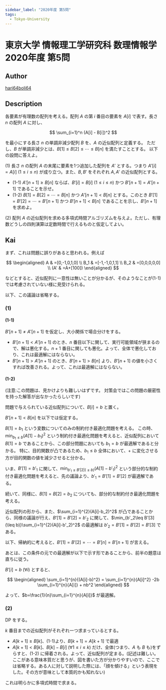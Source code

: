 ```yaml
---
sidebar_label: "2020年度 第5問"
tags:
  - Tokyo-University
---
```

# 東京大学 情報理工学研究科 数理情報学 2020年度 第5問

## **Author**
[hari64boli64](https://github.com/hari64boli64/GraduateSchoolEntranceExamination)

## **Description**
各要素が有理数の配列を考える。配列 $A$ の第 $i$ 番目の要素を $A[i]$ で表す。長さ $n$ の配列 $A$ に対し、

$$
\sum_{i=1}^n (A[i] - B[i])^2
$$

を最小にする長さ $n$ の単調非減少配列 $B$ を、$A$ の近似配列と定義する。
ただし、$B$ が単調非減少とは、$B[1] \leq B[2] \leq \cdots \leq B[n]$ を満たすこととする。
以下の設問に答えよ。

(1) 長さ $n$ の配列 $A$ の末尾に要素を1つ追加した配列を $A'$ とする。つまり $A'[i]=A[i] \ (1 \leq i \leq n)$ が成り立つ。また、$B, B'$ をそれぞれ $A, A'$ の近似配列とする。

- (1-1) $A'[n+1] \geq B[n]$ ならば、$B'[i]=B[i] \ (1 \leq i \leq n)$ かつ $B'[n+1]=A'[n+1]$ であることを示せ。
- (1-2) $B[1]=B[2]=\cdots =B[n]$ かつ $A'[n+1] < B[n]$ とする。このとき $B'[1] = B'[2] = \cdots = B'[n+1]$ かつ $B'[n+1] < B[n]$ であることを示し、$B'[n+1]$ を求めよ。

(2) 配列 $A$ の近似配列を求める多項式時間アルゴリズムを与えよ。ただし、有理数どうしの四則演算は定数時間で行えるものと仮定してよい。

## **Kai**
まず、これは問題に誤りがあると思われる。例えば

$$
\begin{aligned}
    A   & =[0,-1,0,1,0]  \\
    B_1 & =[-1,-1,0,1,1] \\
    B_2 & =[0,0,0,0,0]   \\
    (A' & =A+[100])
\end{aligned}
$$

などとすると、近似配列に一意性は無いことが分かるが、そのようなことが(1-1)では考慮されていない様に見受けられる。

以下、この議論は省略する。

### (1)
#### (1-1)
$B'[n+1] \neq A'[n+1]$ を仮定し、大小関係で場合分けをする。

- $B'[n+1] < A'[n+1]$ のとき、$n$ 番目以下に関して、実行可能領域が狭まるので、解は悪化する。$n+1$ 番目に関しても悪化。よって、全体で悪化しており、これは最適解にはならない。
- $B'[n+1] > A'[n+1]$ のとき、$B'[n+1]>B[n]$ より、$B'[n+1]$ の値を小さくすれば改善される。よって、これは最適解にはならない。

#### (1-2)
(注意:この問題は、見かけよりも難しいはずです。
対策会ではこの問題の厳密性を持った解答が出なかったらしいです)

問題で与えられている近似配列について、$B[i]=b$ と置く。

$B'[n+1]<B[n]$ を以下では仮定する。

$B[1]=b_1$ という変数についてのみの制約付き最適化問題を考える。
この時、$\min_{b_1\leq b}(A[1]-b_1)^2$ という制約付き最適化問題を考えると、近似配列において $B[1]=b$ であることから、この部分問題においても $b_1=b$ が最適解であると分かる。
特に、目的関数が凸であるため、$b_1 \leq b$ 全体において、$+$ に変化させる方が目的関数の値を減少させると分かる。

いま、$B'[1]=b'_1$ に関して、$\min_{b'_1 \leq B'[2] (\leq b)}(A[1]-b'_1)^2$ という部分的な制約付き最適化問題を考えると、先の議論より、$b'_1=B'[1]=B'[2]$ が最適解である。

続いて、同様に、$B[1]=B[2]=b_2$ についても、部分的な制約付き最適化問題を考える。

近似配列の形から、また、$\sum_{i=1}^{2}(A[i]-b_2)^2$ が凸であることから、同様の議論が行え、$B'[1]=B'[2]=b'_2$ に関して、$\min_{b'_2\leq B'[3](\leq b)}\sum_{i=1}^{2}(A[i]-b'_2)^2$ の最適解は $b'_2=B'[1]=B'[2]=B'[3]$ である。

以下、帰納的に考えると、$B'[1]=B'[2]=\cdots=B'[n]=B'[n+1]$ が言える。

あとは、この条件の元での最適解が以下で示す形であることから、前半の題意は直ちに従う。

$B'[i]=b \; (\forall i)$ とすると、

$$
\begin{aligned}
    \sum_{i=1}^{n}{(A[i]-b)^2} = \sum_{i=1}^{n}{A[i]^2} -2b \sum_{i=1}^{n}{A[i]} + nb^2
\end{aligned}
$$

よって、$b=\frac{1}{n}\sum_{i=1}^{n}{A[i]}$ が最適解。

### (2)
DP をする。

$k$ 番目までの近似配列がそれぞれ一つ求まっているとする。

- $A[k+1] \geq B[k]$、(1-1)より、$B[k+1]=A[k+1]$ で最適
- $A[k+1] < B[k]$、$B[k]-B[i] \; (\forall 1 \leq i \leq k)$ だけ、全体(つまり、$A$ も $B$ も)をずらすと、(1-2) に帰着される。よって、近似配列が定まる。(記述は難しい。ここがある意味本質だと思うが、図を書いた方が分かりやすいので、ここでは省略する。ある人に対して説明した際には、「顔を傾ける」という表現をした。その方が意味として本質的かも知れない)

これは明らかに多項式時間で求まる。